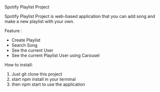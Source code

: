 Spotify Playlist Project

Spotify Playlist Project is web-based application that you can add song and make a new playlist with your own.

Feature :
- Create Playlist
- Search Song
- See the current User
- See the current Playlist User using Carousel

How to install:

1. Just git clone this project
2. start npm install in your terminal
3. then npm start to use the application
